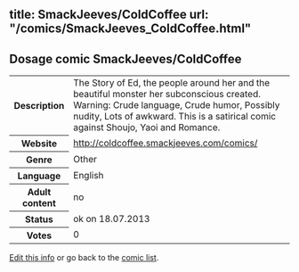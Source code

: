title: SmackJeeves/ColdCoffee
url: "/comics/SmackJeeves_ColdCoffee.html"
---
Dosage comic SmackJeeves/ColdCoffee
-----------------------------------------

<p id="msg"></p>
<script type="text/javascript">
if (window.location.search === '?edit_info_mail=sent_ok') {
  var elem = document.getElementById("msg");
  elem.innerHTML = 'Edited information sucessfully sent for review, which is usually done daily. Thanks!';
  elem.className = 'ok';
}
</script>
<table class="comicinfo">
<tr>
<th>Description</th><td>The Story of Ed, the people around her and the beautiful monster her subconscious created. Warning: Crude language, Crude humor, Possibly nudity, Lots of awkward. This is a satirical comic against Shoujo, Yaoi and Romance.</td>
</tr>
<tr>
<th>Website</th><td><a href="http://coldcoffee.smackjeeves.com/comics/">http://coldcoffee.smackjeeves.com/comics/</a></td>
</tr>
<tr>
<th>Genre</th><td>Other</td>
</tr>
<tr>
<th>Language</th><td>English</td>
</tr>
<tr>
<th>Adult content</th><td>no</td>
</tr>
<tr>
<th>Status</th><td>ok on 18.07.2013</td>
</tr>
<tr>
<th>Votes</th><td>0</td>
</tr>
</table>

[Edit this info](SmackJeeves_ColdCoffee_edit.html) or go back to the [comic list](../comic-index.html).
